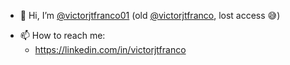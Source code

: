 - 👋 Hi, I’m [@victorjtfranco01](https://github.com/victorjtfranco01) (old [@victorjtfranco](https://github.com/victorjtfranco), lost access 😅)
<!---
- 👀 I’m interested in ...
- 🌱 I’m currently learning ...
- 💞️ I’m looking to collaborate on ...
--->
- 📫  How to reach me:
  - https://linkedin.com/in/victorjtfranco   
<!---
- ⚡ Fun fact: ...
--->
